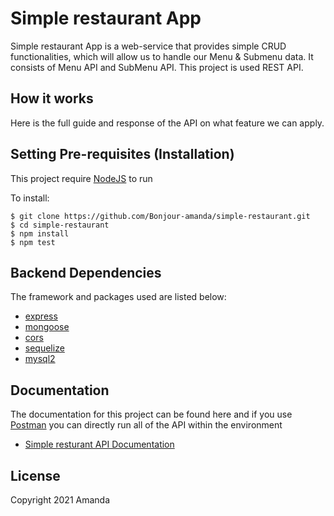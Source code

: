 # Simple restaurant App

Simple restaurant App is a web-service that provides simple CRUD functionalities, which will allow us to handle our Menu & Submenu data.
It consists of Menu API and SubMenu API. This project is used REST API.

## How it works

Here is the full guide and response of the API on what feature we can apply.

## Setting Pre-requisites (Installation)

This project require [NodeJS](https://nodejs.org/) to run

To install:

```
$ git clone https://github.com/Bonjour-amanda/simple-restaurant.git
$ cd simple-restaurant
$ npm install
$ npm test 
```

## Backend Dependencies

The framework and packages used are listed below:

- [express](https://www.express.com/)
- [mongoose](https://mongoosejs.com)
- [cors](https://www.npmjs.com/package/bcrypt)
- [sequelize](https://sequelize.org/)
- [mysql2](https://www.npmjs.com/package/mysql2)

## Documentation

The documentation for this project can be found here and if you use [Postman](https://www.getpostman.com/) you can directly run all of the API within the environment

- [Simple resturant API Documentation ](https://documenter.getpostman.com/view/13709739/TzCS4Qu6)

## License
Copyright 2021 Amanda